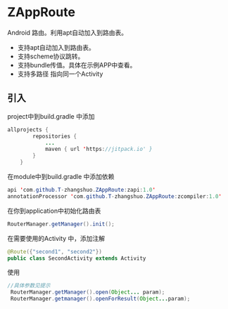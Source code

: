 # ZAppRoute
Android 路由。利用apt自动加入到路由表。

- 支持apt自动加入到路由表。
- 支持scheme协议跳转。
- 支持bundle传值。具体在示例APP中查看。
- 支持多路径 指向同一个Activity


## 引入

project中到build.gradle 中添加
```java
allprojects {
		repositories {
			...
			maven { url 'https://jitpack.io' }
		}
	}
```

在module中到build.gradle 中添加依赖

```java
api 'com.github.T-zhangshuo.ZAppRoute:zapi:1.0'
annotationProcessor 'com.github.T-zhangshuo.ZAppRoute:zcompiler:1.0'
```

在你到application中初始化路由表
```java
RouterManager.getManager().init();
```
 
在需要使用的Activity 中，添加注解
```java
@Route({"second1", "second2"})
public class SecondActivity extends Activity 
```

使用
 ```java
 //具体参数见提示
  RouterManager.getManager().open(Object... param);
  RouterManager.getmanager().openForResult(Object...param);
 ```
